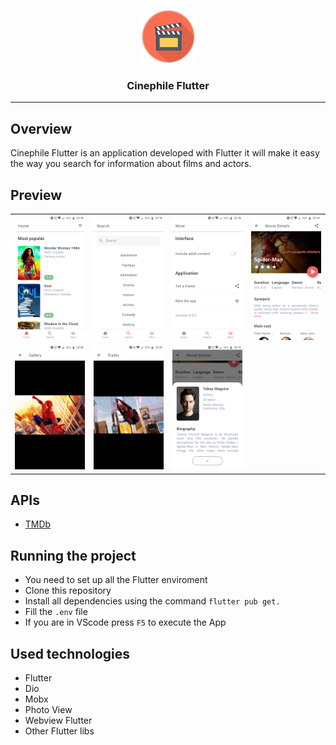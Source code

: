 <p align="center">
  <img alt="Cinephile" src="./icon.png" height="85" width="85" />
  <h3 align="center">Cinephile Flutter</h3>
</p>

---

## Overview

Cinephile Flutter is an application developed with Flutter it will make it easy the way you search for information about films and actors.

## Preview

<table>
  	<tr>
	  	<td valign="top"><img src="preview/1.png"></td>
		<td valign="top"><img src="preview/2.png"></td>
		<td valign="top"><img src="preview/3.png"></td>
		<td valign="top"><img src="preview/4.png"></td>
	</tr>
	<tr>		
		<td valign="top"><img src="preview/5.png"></td>
		<td valign="top"><img src="preview/6.png"></td>
		<td valign="top"><img src="preview/7.png"></td>
	</tr>
</table>

## APIs

- [TMDb](https://developers.themoviedb.org/3/getting-started/introduction)

## Running the project

- You need to set up all the Flutter enviroment
- Clone this repository
- Install all dependencies using the command `flutter pub get.`
- Fill the `.env` file
- If you are in VScode press `F5` to execute the App

## Used technologies

- Flutter
- Dio
- Mobx
- Photo View
- Webview Flutter
- Other Flutter libs

